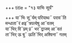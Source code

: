 +++
title = "१३ याभिः सूर्यं"

+++
या᳓भिः सू᳓र्यम् परियाथः᳓ पराव᳓ति  
मन्धाता᳓रं क्षइ᳓त्रपत्येषु आ᳓वतम्  
या᳓भिर् वि᳓प्रम् प्र᳓ भर᳓द्वाजम् आ᳓वतं  
ता᳓भिर् ऊ षु᳓ ऊति᳓भिर् अश्विना᳓ गतम्